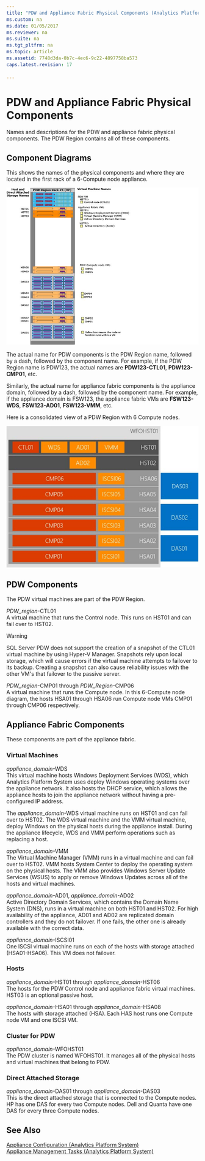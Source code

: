 ```yaml
---
title: "PDW and Appliance Fabric Physical Components (Analytics Platform System)"
ms.custom: na
ms.date: 01/05/2017
ms.reviewer: na
ms.suite: na
ms.tgt_pltfrm: na
ms.topic: article
ms.assetid: 7748d3da-0b7c-4ec6-9c22-4897758ba573
caps.latest.revision: 17

---
```

# PDW and Appliance Fabric Physical Components
Names and descriptions for the PDW and appliance fabric physical components. The PDW Region contains all of these components.  
  
<!-- MISSING LINKS See also [HDInsight Physical Components &#40;Analytics Platform System&#41;](hdinsight-physical-components.md).  -->  
  
## <a name="diagrams"></a>Component Diagrams  
This shows the names of the physical components and where they are located in the first rack of a 6-Compute node appliance.  
  
![PDW Region Component Names - HP](./media/pdw-and-appliance-fabric-physical-components/APS_HW_ComponentNames-HP.png "APS_HW_ComponentNames-HP")  
  
The actual name for PDW components is the PDW Region name, followed by a dash, followed by the component name. For example, if the PDW Region name is PDW123, the actual names are **PDW123-CTL01**, **PDW123-CMP01**, etc.  
  
Similarly, the actual name for appliance fabric components is the appliance domain, followed by a dash, followed by the component name. For example, if the appliance domain is FSW123, the appliance fabric VMs are **FSW123-WDS**, **FSW123-AD01**, **FSW123-VMM**, etc.  
  
Here is a consolidated view of a PDW Region with 6 Compute nodes.  
  
![PDW Component Names](./media/pdw-and-appliance-fabric-physical-components/APS_HW_Names.png "APS_HW_Names")  
  
## <a name="pdw"></a>PDW Components  
The PDW virtual machines are part of the PDW Region.  
  
*PDW_region*-CTL01  
A virtual machine that runs the Control node. This runs on HST01 and can fail over to HST02.  
  
> [!WARNING]  
> SQL Server PDW does not support the creation of a snapshot of the CTL01 virtual machine by using Hyper-V Manager. Snapshots rely upon local storage, which will cause errors if the virtual machine attempts to failover to its backup. Creating a snapshot can also cause reliability issues with the other VM's that failover to the passive server.  
  
*PDW_region*-CMP01 through *PDW_Region*-CMP06  
A virtual machine that runs the Compute node. In this 6-Compute node diagram, the hosts HSA01 through HSA06 run Compute node VMs CMP01 through CMP06 respectively.  
  
## <a name="fabric"></a>Appliance Fabric Components  
These components are part of the appliance fabric.  
  
### Virtual Machines  
*appliance_domain*-WDS  
This virtual machine hosts Windows Deployment Services (WDS), which Analytics Platform System uses deploy Windows operating systems over the appliance network. It also hosts the DHCP service, which allows the appliance hosts to join the appliance network without having a pre-configured IP address.  
  
The *appliance_domain*-WDS virtual machine runs on HST01 and can fail over to HST02. The WDS virtual machine and the VMM virtual machine, deploy Windows on the physical hosts during the appliance install. During the appliance lifecycle, WDS and VMM perform operations such as replacing a host.  
  
*appliance_domain*-VMM  
The Virtual Machine Manager (VMM) runs in a virtual machine and can fail over to HST02. VMM hosts System Center to deploy the operating system on the physical hosts. The VMM also provides Windows Server Update Services (WSUS) to apply or remove Windows Updates across all of the hosts and virtual machines.  
  
*appliance_domain*-AD01, *appliance_domain*-AD02  
Active Directory Domain Services, which contains the Domain Name System (DNS), runs in a virtual machine on both HST01 and HST02. For high availability of the appliance, AD01 and AD02 are replicated domain controllers and they do not failover. If one fails, the other one is already available with the correct data.  
  
*appliance_domain*-ISCSI01  
One ISCSI virtual machine runs on each of the hosts with storage attached (HSA01-HSA06). This VM does not failover.  
  
### Hosts  
*appliance_domain*-HST01 through *appliance_domain*-HST06  
The hosts for the PDW Control node and appliance fabric virtual machines. HST03 is an optional passive host.  
  
*appliance_domain*-HSA01 through *appliance_domain*-HSA08  
The hosts with storage attached (HSA). Each HAS host runs one Compute node VM and one ISCSI VM.  
  
### Cluster for PDW  
*appliance_domain*-WFOHST01  
The PDW cluster is named WFOHST01. It manages all of the physical hosts and virtual machines that belong to PDW.  
  
### Direct Attached Storage  
*appliance_domain*-DAS01 through *appliance_domain*-DAS03  
This is the direct attached storage that is connected to the Compute nodes. HP has one DAS for every two Compute nodes. Dell and Quanta have one DAS for every three Compute nodes.  
  
## See Also  
<!-- MISSING LINKS [Hardware Configurations &#40;Analytics Platform System&#41;](../architecture/hardware-configurations.md)  -->  
[Appliance Configuration &#40;Analytics Platform System&#41;](appliance-configuration.md)  
[Appliance Management Tasks &#40;Analytics Platform System&#41;](appliance-management-tasks.md)  
  
